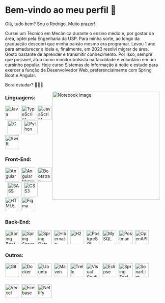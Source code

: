 # Bem-vindo ao meu perfil 👋
Olá, tudo bem? Sou o Rodrigo. Muito prazer!

Cursei um Técnico em Mecânica durante o ensino médio e, por gostar da área, optei pela Engenharia da USP. Para minha sorte, ao longo da graduação descobri que minha paixão mesmo era programar. Levou 1 ano para amadurecer a ideia e, finalmente, em 2023 resolvi migrar de área. Gosto bastante de aprender e transmitir conhecimento. Por isso, sempre que possível, atuo como monitor bolsista na faculdade e voluntário em um cursinho popular. Hoje curso Sistemas de Informação à noite e estudo para exercer a função de Desenvolvedor Web, preferencialmente com Spring Boot e Angular.

Bora estudar? 🙂✌🏻

<img src="https://raw.githubusercontent.com/MicaelliMedeiros/micaellimedeiros/master/image/computer-illustration.png" width="350px" align="right" alt="Notebook image">

### Linguagens:
<div>
  <img title="Java" width="45px" src="https://cdn.jsdelivr.net/gh/devicons/devicon@latest/icons/java/java-original.svg" alt="Java" /><span>&nbsp</span>
  <img title="TypeScript" width="45px" src="https://cdn.jsdelivr.net/gh/devicons/devicon@latest/icons/typescript/typescript-original.svg" alt="TypeScript" /><span>&nbsp</span>
  <img title="JavaScript" width="45px" src="https://cdn.jsdelivr.net/gh/devicons/devicon@latest/icons/javascript/javascript-original.svg" alt="JavaScript" /><span>&nbsp</span>
  <img title="C" width="45px" src="https://cdn.icon-icons.com/icons2/2415/PNG/512/c_original_logo_icon_146611.png" alt="C" /><span>&nbsp</span>
  <img title="Python" width="45px" src="https://cdn.iconscout.com/icon/free/png-256/free-python-2-226051.png?f=webp&w=256" alt="Python" /><span>&nbsp</span>
  <img title="Swift" width="45px" src="https://cdn-icons-png.freepik.com/512/5968/5968371.png" alt="Swift" />
</div>

### Front-End:
<div>
  <img title="Angular" width="45px" src="https://cdn.iconscout.com/icon/free/png-256/free-angular-3521273-2944777.png?f=webp" alt="Angular" /><span>&nbsp</span>
  <img title="Angular Material" width="45px" src="https://cdn.jsdelivr.net/gh/devicons/devicon@latest/icons/angularmaterial/angularmaterial-original.svg" alt="Angular Material" /><span>&nbsp</span>
  <img title="Bootstrap" width="45px" src="https://cdn.jsdelivr.net/gh/devicons/devicon@latest/icons/bootstrap/bootstrap-original.svg" alt="Bootstrap" /><span>&nbsp</span>
  <img title="SASS" width="45px" src="https://cdn.jsdelivr.net/gh/devicons/devicon/icons/sass/sass-original.svg" alt="SASS" /><span>&nbsp</span>
  <img title="CSS3" width="45px" src="https://cdn.jsdelivr.net/gh/devicons/devicon/icons/css3/css3-original.svg" alt="CSS3" /><span>&nbsp</span>
  <img title="HTML5" width="45px" src="https://cdn.jsdelivr.net/gh/devicons/devicon/icons/html5/html5-original.svg" alt="HTML5" /><span>&nbsp</span>
  <img title="Figma" width="45px" src="https://cdn.jsdelivr.net/gh/devicons/devicon/icons/figma/figma-original.svg" alt="Figma" />
</div>

### Back-End:
<div>
  <img title="Spring Boot" width="45px" src="https://encrypted-tbn0.gstatic.com/images?q=tbn:ANd9GcR-9ff1g4KHmlqW6mram7cFsANTo_wVLUbIIw&s" alt="Spring Boot" /><span>&nbsp</span>
  <img title="Spring Security" width="45px" src="https://encrypted-tbn0.gstatic.com/images?q=tbn:ANd9GcT5M4jUFlOPfFF9KfH4nrUlWtmCooy8b_Oi3QcSQyjVwCMWxYabGWOG7b85IxIG-Py4kNE&usqp=CAU" alt="Spring Security" /><span>&nbsp</span>
  <img title="Spring Data JPA" width="45px" src="https://dimitri.codes/logos/spring-data.png" alt="Spring Data JPA" /><span>&nbsp</span>
  <img title="Hibernate" width="45px" src="https://cdn.jsdelivr.net/gh/devicons/devicon@latest/icons/hibernate/hibernate-original.svg" alt="Hibernate" /><span>&nbsp</span>
  <img title="H2" width="45px" src="https://dbdb.io/media/logos/h2-logo.svg" alt="H2" /><span>&nbsp</span>
  <img title="PostgreSQL" width="45px" src="https://cdn.jsdelivr.net/gh/devicons/devicon@latest/icons/postgresql/postgresql-plain.svg" alt="PostgreSQL" /><span>&nbsp</span>
  <img title="MySQL" width="45px" src="https://cdn.jsdelivr.net/gh/devicons/devicon@latest/icons/mysql/mysql-original.svg" alt="MySQL" /><span>&nbsp</span>
  <img title="Postman" width="45px" src="https://cdn.jsdelivr.net/gh/devicons/devicon@latest/icons/postman/postman-original.svg" alt="Postman" /><span>&nbsp</span>
  <img title="OpenAPI" width="45px" src="https://cdn.jsdelivr.net/gh/devicons/devicon@latest/icons/openapi/openapi-original.svg" alt="OpenAPI" />
</div>

### Outros:
<div>
  <img title="Git" width="45px" src="https://cdn.jsdelivr.net/gh/devicons/devicon/icons/git/git-original.svg" alt="Git" /><span>&nbsp</span>
  <img title="Docker" width="45px" src="https://cdn-icons-png.flaticon.com/512/919/919853.png" alt="Docker" /><span>&nbsp</span>
  <img title="Ubuntu" width="45px" src="https://static-00.iconduck.com/assets.00/ubuntu-icon-256x256-xqexznzf.png" alt="Ubuntu" /><span>&nbsp</span>
  <img title="Maven" width="45px" src="https://cdn.jsdelivr.net/gh/devicons/devicon@latest/icons/maven/maven-original.svg" alt="Maven" /><span>&nbsp</span>
  <img title="Trello" width="45px" src="https://cdn.jsdelivr.net/gh/devicons/devicon/icons/trello/trello-original.svg" alt="Trello" /><span>&nbsp</span>
  <img title="Visual Studio Code" width="45px"  src="https://cdn.jsdelivr.net/gh/devicons/devicon/icons/vscode/vscode-original.svg" alt="Visual Studio Code" /><span>&nbsp</span>
  <img title="Eclipse" width="45px" src="https://cdn.jsdelivr.net/gh/devicons/devicon/icons/eclipse/eclipse-original.svg" alt="Eclipse" /><span>&nbsp</span>
  <img title="Spring Tool Suite 4" width="45px"  src="https://encrypted-tbn0.gstatic.com/images?q=tbn:ANd9GcRRtQyXi1necbFlJOetK3_3MHaLeHDGZ-C3pw&s" alt="Spring Tool Suite 4" /><span>&nbsp</span>
  <img title="SonarLint" width="45px" src="https://seeklogo.com/images/S/sonarlint-icon-logo-0161BCE8AD-seeklogo.com.png" alt="SonarLint" /><span>&nbsp</span>
  <img title="Vercel" width="45px" src="https://cdn.jsdelivr.net/gh/devicons/devicon@latest/icons/vercel/vercel-original.svg" alt="Vercel" /><span>&nbsp</span>
  <img title="Firebase" width="45px" src="https://cdn.jsdelivr.net/gh/devicons/devicon@latest/icons/firebase/firebase-original.svg" alt="Firebase" /><span>&nbsp</span>
  <img title="Netlify" width="45px" style="margin-top: 20px" src="https://cdn.jsdelivr.net/gh/devicons/devicon@latest/icons/netlify/netlify-original.svg" alt="Netlify" />
</div>
